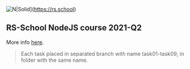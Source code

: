 ![N|Solid](https://rs.school/images/rs_school.svg)](https://rs.school)
## RS-School NodeJS course 2021-Q2

More info [here](https://rs.school/nodejs/).

> Each task placed in separated branch with name task01-task09, in folder with the same name. 